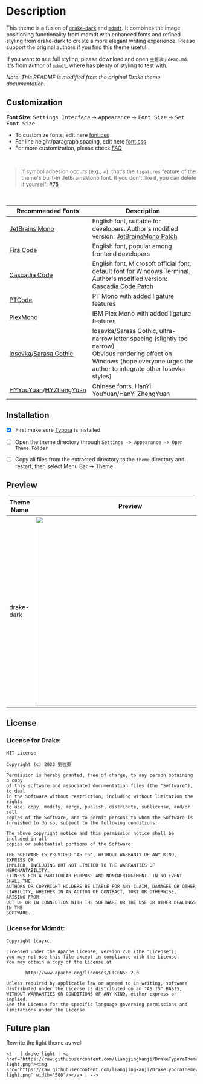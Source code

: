 
# Description

This theme is a fusion of [`drake-dark`](https://github.com/liangjingkanji/DrakeTyporaTheme) and [`mdmdt`](https://github.com/cayxc/Mdmdt). It combines the image positioning functionality from mdmdt with enhanced fonts and refined styling from drake-dark to create a more elegant writing experience. Please support the original authors if you find this theme useful.

If you want to see full styling, please download and open `主题演示demo.md`. It's from author of [`mdmdt`](https://github.com/cayxc/Mdmdt), where has plenty of styling to test with.

*Note: This README is modified from the original Drake theme documentation.*


## Customization

**Font Size**: <kbd>Settings Interface</kbd> -> <kbd>Appearance</kbd> -> <kbd>Font Size</kbd> -> <kbd>Set Font Size</kbd>

- To customize fonts, edit here [font.css](https://github.com/liangjingkanji/DrakeTyporaTheme/blob/master/drake/font.css#L35-L37)
- For line height/paragraph spacing, edit here [font.css](https://github.com/liangjingkanji/DrakeTyporaTheme/blob/master/drake/font.css#L38-L40)
- For more customization, please check [FAQ](https://github.com/liangjingkanji/DrakeTyporaTheme/blob/master/issues.md)

<br>

> If symbol adhesion occurs (e.g., ≠), that's the `ligatures` feature of the theme's built-in JetBrainsMono font. If you don't like it, you can delete it yourself: [#75](https://github.com/liangjingkanji/DrakeTyporaTheme/issues/75)

<br>

| Recommended Fonts | Description |
| ---------------- | ----------- |
| [JetBrains Mono](https://www.jetbrains.com/zh-cn/lp/mono/) | English font, suitable for developers. Author's modified version: [JetBrainsMono Patch](https://github.com/liangjingkanji/JetBrainsMono-patch) |
| [Fira Code](https://github.com/tonsky/FiraCode) | English font, popular among frontend developers |
| [Cascadia Code](https://github.com/microsoft/cascadia-code) | English font, Microsoft official font, default font for Windows Terminal. Author's modified version: [Cascadia Code Patch](https://github.com/liangjingkanji/cascadia-code-patch) |
| [PTCode](https://github.com/liangjingkanji/PTCode) | PT Mono with added ligature features |
| [PlexMono](https://github.com/liangjingkanji/PlexMono) | IBM Plex Mono with added ligature features |
| [Iosevka](https://github.com/be5invis/Iosevka)/[Sarasa Gothic](https://github.com/be5invis/Sarasa-Gothic) | Iosevka/Sarasa Gothic, ultra-narrow letter spacing (slightly too narrow)<br />Obvious rendering effect on Windows (hope everyone urges the author to integrate other Iosevka styles) |
| [HYYouYuan](https://www.hanyi.com.cn/productdetail?id=10875)/[HYZhengYuan](http://www.hanyi.com.cn/productdetail?id=2915) | Chinese fonts, HanYi YouYuan/HanYi ZhengYuan |

## Installation

- [x] First make sure [Typora](https://typora.io/) is installed

- [ ] Open the theme directory through `Settings -> Appearance -> Open Theme Folder`

- [ ] Copy all files from the extracted directory to the `theme` directory and restart, then select Menu Bar -> Theme


## Preview


| Theme Name | Preview |
| ---------- | ------- |
| drake-dark | <a href="https://raw.githubusercontent.com/liangjingkanji/DrakeTyporaTheme/master/img/thumbnail-dark.png"><img src="https://raw.githubusercontent.com/Rayz7746/DrakeTyporaTheme/blob/master/img/dark_modified.jpg" width="500"/></a> |



## License

### License for Drake:

```
MIT License

Copyright (c) 2023 劉強東

Permission is hereby granted, free of charge, to any person obtaining a copy
of this software and associated documentation files (the "Software"), to deal
in the Software without restriction, including without limitation the rights
to use, copy, modify, merge, publish, distribute, sublicense, and/or sell
copies of the Software, and to permit persons to whom the Software is
furnished to do so, subject to the following conditions:

The above copyright notice and this permission notice shall be included in all
copies or substantial portions of the Software.

THE SOFTWARE IS PROVIDED "AS IS", WITHOUT WARRANTY OF ANY KIND, EXPRESS OR
IMPLIED, INCLUDING BUT NOT LIMITED TO THE WARRANTIES OF MERCHANTABILITY,
FITNESS FOR A PARTICULAR PURPOSE AND NONINFRINGEMENT. IN NO EVENT SHALL THE
AUTHORS OR COPYRIGHT HOLDERS BE LIABLE FOR ANY CLAIM, DAMAGES OR OTHER
LIABILITY, WHETHER IN AN ACTION OF CONTRACT, TORT OR OTHERWISE, ARISING FROM,
OUT OF OR IN CONNECTION WITH THE SOFTWARE OR THE USE OR OTHER DEALINGS IN THE
SOFTWARE.
```

### License for Mdmdt:

```
Copyright [cayxc]

Licensed under the Apache License, Version 2.0 (the "License");
you may not use this file except in compliance with the License.
You may obtain a copy of the License at

       http://www.apache.org/licenses/LICENSE-2.0

Unless required by applicable law or agreed to in writing, software
distributed under the License is distributed on an "AS IS" BASIS,
WITHOUT WARRANTIES OR CONDITIONS OF ANY KIND, either express or implied.
See the License for the specific language governing permissions and
limitations under the License.
```


## Future plan
Rewrite the light theme as well
```
<!-- | drake-light | <a href="https://raw.githubusercontent.com/liangjingkanji/DrakeTyporaTheme/master/img/thumbnail-light.png"><img src="https://raw.githubusercontent.com/liangjingkanji/DrakeTyporaTheme/master/img/thumbnail-light.png" width="500"/></a> | -->
```
